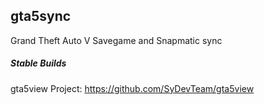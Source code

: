 ## gta5sync
Grand Theft Auto V Savegame and Snapmatic sync

##### Stable Builds

gta5view Project: https://github.com/SyDevTeam/gta5view
